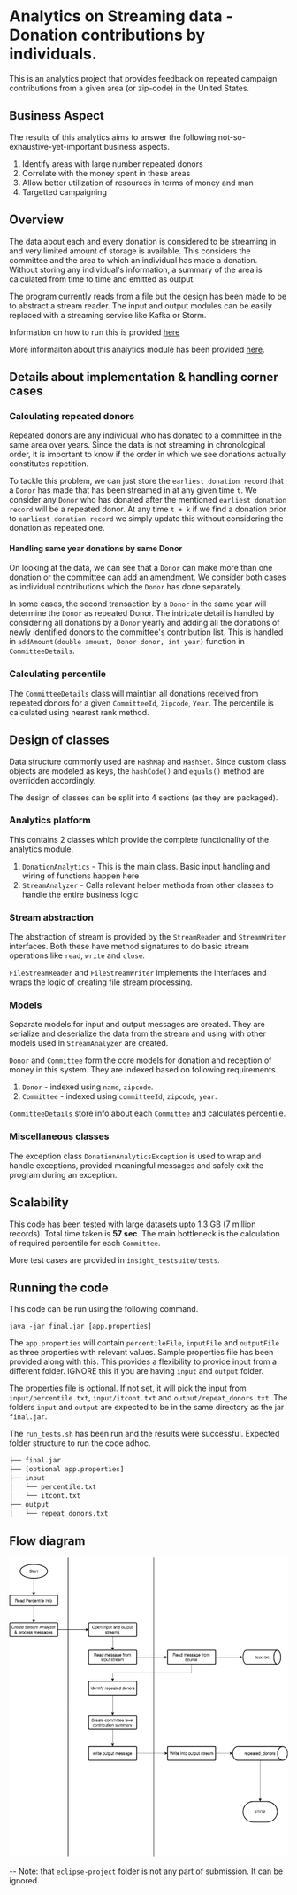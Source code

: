 # Analytics on Streaming data - Donation contributions by individuals.

This is an analytics project that provides feedback on repeated campaign contributions from a given area (or zip-code) in the United States.

## Business Aspect
The results of this analytics aims to answer the following not-so-exhaustive-yet-important business aspects.

1. Identify areas with large number repeated donors
1. Correlate with the money spent in these areas
1. Allow better utilization of resources in terms of money and man
1. Targetted campaigning

## Overview

The data about each and every donation is considered to be streaming in and very limited amount of storage is available. This considers the committee and the area to which an individual has made a donation. Without storing any individual's information, a summary of the area is calculated from time to time and emitted as output.

The program currently reads from a file but the design has been made to be to abstract a stream reader. The input and output modules can be easily replaced with a streaming service like Kafka or Storm.

Information on how to run this is provided [here](README.md#running-the-code)

More informaiton about this analytics module has been provided [here](https://github.com/InsightDataScience/donation-analytics/).

## Details about implementation & handling corner cases

### Calculating repeated donors

Repeated donors are any individual who has donated to a committee in the same area over years. Since the data is not streaming in chronological order, it is important to know if the order in which we see donations actually constitutes repetition.

To tackle this problem, we can just store the `earliest donation record` that a `Donor` has made that has been streamed in at any given time `t`. We consider any `Donor` who has donated after the mentioned `earliest donation record` will be a repeated donor. At any time `t + k` if we find a donation prior to `earliest donation record` we simply update this without considering the donation as repeated one.

#### Handling same year donations by same Donor

On looking at the data, we can see that a `Donor` can make more than one donation or the committee can add an amendment. We consider both cases as individual contributions which the `Donor` has done separately.

In some cases, the second transaction by a `Donor` in the same year will determine the `Donor` as repeated Donor. The intricate detail is handled by considering all donations by a `Donor` yearly and adding all the donations of newly identified donors to the committee's contribution list. This is handled in `addAmount(double amount, Donor donor, int year)` function in `CommitteeDetails`.

### Calculating percentile

The `CommitteeDetails` class will maintian all donations received from repeated donors for a given `CommitteeId`, `Zipcode`, `Year`. The percentile is calculated using nearest rank method.

## Design of classes

Data structure commonly used are `HashMap` and `HashSet`. Since custom class objects are modeled as keys, the `hashCode()` and `equals()` method are overridden accordingly.

The design of classes can be split into 4 sections (as they are packaged).
### Analytics platform
This contains 2 classes which provide the complete functionality of the analytics module.
1. `DonationAnalytics` - This is the main class. Basic input handling and wiring of functions happen here
1. `StreamAnalyzer` - Calls relevant helper methods from other classes to handle the entire business logic

### Stream abstraction
The abstraction of stream is provided by the `StreamReader` and `StreamWriter` interfaces. Both these have method signatures to do basic stream operations like `read`, `write` and `close`.

`FileStreamReader` and `FileStreamWriter` implements the interfaces and wraps the logic of creating file stream processing.

### Models

Separate models for input and output messages are created. They are serialize and deserialize the data from the stream and using with other models used in `StreamAnalyzer` are created.

`Donor` and `Committee` form the core models for donation and reception of money in this system. They are indexed based on following requirements.

1. `Donor` - indexed using `name`, `zipcode`.
1. `Committee` - indexed using `committeeId`, `zipcode`, `year`.

`CommitteeDetails` store info about each `Committee` and calculates percentile.

### Miscellaneous classes

The exception class `DonationAnalyticsException` is used to wrap and handle exceptions, provided meaningful messages and safely exit the program during an exception.

## Scalability

This code has been tested with large datasets upto 1.3 GB (7 million records). Total time taken is **57 sec**. The main bottleneck is the calculation of required percentile for each `Committee`.

More test cases are provided in `insight_testsuite/tests`.

## Running the code

This code can be run using the following command.

```
java -jar final.jar [app.properties]
```

The `app.properties` will contain `percentileFile`, `inputFile` and `outputFile` as three properties with relevant values. Sample properties file has been provided along with this. This provides a flexibility to provide input from a different folder. IGNORE this if you are having `input` and `output` folder.

The properties file is optional. If not set, it will pick the input from `input/percentile.txt`, `input/itcont.txt` and `output/repeat_donors.txt`. The folders `input` and `output` are expected to be in the same directory as the jar `final.jar`.

The `run_tests.sh` has been run and the results were successful. Expected folder structure to run the code adhoc.

```
├── final.jar
├── [optional app.properties]
├── input
│   └── percentile.txt
│   └── itcont.txt
├── output
|   └── repeat_donors.txt
```

## Flow diagram

![flow.png](./pictures/flow.png)

-- Note: that `eclipse-project` folder is not any part of submission. It can be ignored.
